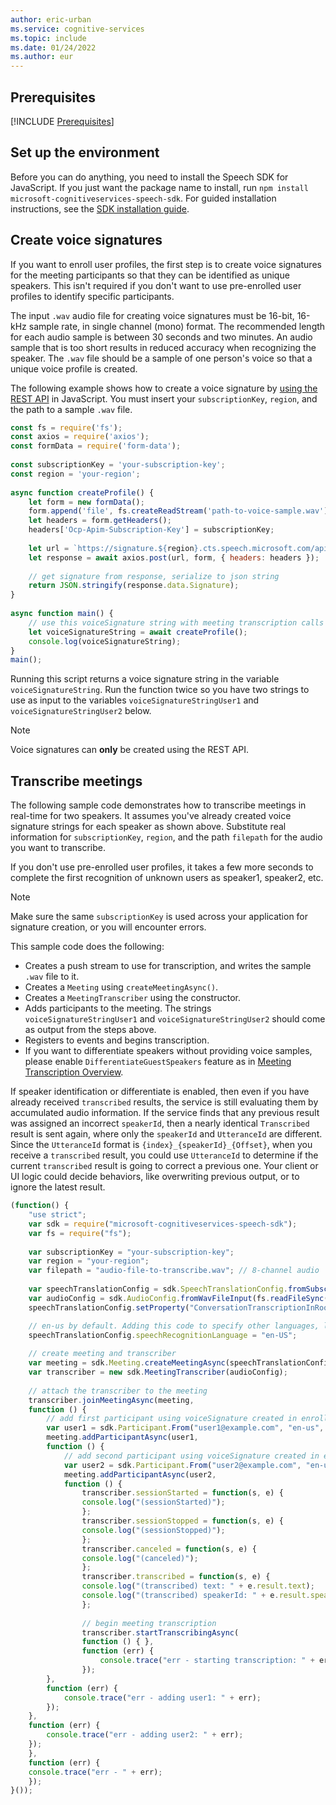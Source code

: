 ```yaml
---
author: eric-urban
ms.service: cognitive-services
ms.topic: include
ms.date: 01/24/2022
ms.author: eur
---
```


## Prerequisites

[!INCLUDE [Prerequisites](../../common/azure-prerequisites.md)]

## Set up the environment

Before you can do anything, you need to install the Speech SDK for JavaScript. If you just want the package name to install, run `npm install microsoft-cognitiveservices-speech-sdk`. For guided installation instructions, see the [SDK installation guide](../../../quickstarts/setup-platform.md?pivots=programming-language-javascript).

## Create voice signatures

If you want to enroll user profiles, the first step is to create voice signatures for the meeting participants so that they can be identified as unique speakers. This isn't required if you don't want to use pre-enrolled user profiles to identify specific participants.

The input `.wav` audio file for creating voice signatures must be 16-bit, 16-kHz sample rate, in single channel (mono) format. The recommended length for each audio sample is between 30 seconds and two minutes. An audio sample that is too short results in reduced accuracy when recognizing the speaker. The `.wav` file should be a sample of one person's voice so that a unique voice profile is created.

The following example shows how to create a voice signature by [using the REST API](https://aka.ms/cts/signaturegenservice) in JavaScript. You must insert your `subscriptionKey`, `region`, and the path to a sample `.wav` file.

```javascript
const fs = require('fs');
const axios = require('axios');
const formData = require('form-data');
 
const subscriptionKey = 'your-subscription-key';
const region = 'your-region';
 
async function createProfile() {
    let form = new formData();
    form.append('file', fs.createReadStream('path-to-voice-sample.wav'));
    let headers = form.getHeaders();
    headers['Ocp-Apim-Subscription-Key'] = subscriptionKey;
 
    let url = `https://signature.${region}.cts.speech.microsoft.com/api/v1/Signature/GenerateVoiceSignatureFromFormData`;
    let response = await axios.post(url, form, { headers: headers });
    
    // get signature from response, serialize to json string
    return JSON.stringify(response.data.Signature);
}
 
async function main() {
    // use this voiceSignature string with meeting transcription calls below
    let voiceSignatureString = await createProfile();
    console.log(voiceSignatureString);
}
main();
```

Running this script returns a voice signature string in the variable `voiceSignatureString`. Run the function twice so you have two strings to use as input to the variables `voiceSignatureStringUser1` and `voiceSignatureStringUser2` below.

> [!NOTE]
> Voice signatures can **only** be created using the REST API.

## Transcribe meetings

The following sample code demonstrates how to transcribe meetings in real-time for two speakers. It assumes you've already created voice signature strings for each speaker as shown above. Substitute real information for `subscriptionKey`, `region`, and the path `filepath` for the audio you want to transcribe.

If you don't use pre-enrolled user profiles, it takes a few more seconds to complete the first recognition of unknown users as speaker1, speaker2, etc.

> [!NOTE]
> Make sure the same `subscriptionKey` is used across your application for signature creation, or you will encounter errors. 

This sample code does the following:

* Creates a push stream to use for transcription, and writes the sample `.wav` file to it.
* Creates a `Meeting` using `createMeetingAsync()`.
* Creates a `MeetingTranscriber` using the constructor.
* Adds participants to the meeting. The strings `voiceSignatureStringUser1` and `voiceSignatureStringUser2` should come as output from the steps above.
* Registers to events and begins transcription.
* If you want to differentiate speakers without providing voice samples, please enable `DifferentiateGuestSpeakers` feature as in [Meeting Transcription Overview](../../../meeting-transcription.md). 

If speaker identification or differentiate is enabled, then even if you have already received `transcribed` results, the service is still evaluating them by accumulated audio information. If the service finds that any previous result was assigned an incorrect `speakerId`, then a nearly identical `Transcribed` result is sent again, where only the `speakerId` and `UtteranceId` are different. Since the `UtteranceId` format is `{index}_{speakerId}_{Offset}`, when you receive a `transcribed` result, you could use `UtteranceId` to determine if the current `transcribed` result is going to correct a previous one. Your client or UI logic could decide behaviors, like overwriting previous output, or to ignore the latest result.

```javascript
(function() {
    "use strict";
    var sdk = require("microsoft-cognitiveservices-speech-sdk");
    var fs = require("fs");
    
    var subscriptionKey = "your-subscription-key";
    var region = "your-region";
    var filepath = "audio-file-to-transcribe.wav"; // 8-channel audio
    
    var speechTranslationConfig = sdk.SpeechTranslationConfig.fromSubscription(subscriptionKey, region);
    var audioConfig = sdk.AudioConfig.fromWavFileInput(fs.readFileSync(filepath));
    speechTranslationConfig.setProperty("ConversationTranscriptionInRoomAndOnline", "true");

    // en-us by default. Adding this code to specify other languages, like zh-cn.
    speechTranslationConfig.speechRecognitionLanguage = "en-US";
    
    // create meeting and transcriber
    var meeting = sdk.Meeting.createMeetingAsync(speechTranslationConfig, "myMeeting");
    var transcriber = new sdk.MeetingTranscriber(audioConfig);
    
    // attach the transcriber to the meeting
    transcriber.joinMeetingAsync(meeting,
    function () {
        // add first participant using voiceSignature created in enrollment step
        var user1 = sdk.Participant.From("user1@example.com", "en-us", voiceSignatureStringUser1);
        meeting.addParticipantAsync(user1,
        function () {
            // add second participant using voiceSignature created in enrollment step
            var user2 = sdk.Participant.From("user2@example.com", "en-us", voiceSignatureStringUser2);
            meeting.addParticipantAsync(user2,
            function () {
                transcriber.sessionStarted = function(s, e) {
                console.log("(sessionStarted)");
                };
                transcriber.sessionStopped = function(s, e) {
                console.log("(sessionStopped)");
                };
                transcriber.canceled = function(s, e) {
                console.log("(canceled)");
                };
                transcriber.transcribed = function(s, e) {
                console.log("(transcribed) text: " + e.result.text);
                console.log("(transcribed) speakerId: " + e.result.speakerId);
                };
    
                // begin meeting transcription
                transcriber.startTranscribingAsync(
                function () { },
                function (err) {
                    console.trace("err - starting transcription: " + err);
                });
        },
        function (err) {
            console.trace("err - adding user1: " + err);
        });
    },
    function (err) {
        console.trace("err - adding user2: " + err);
    });
    },
    function (err) {
    console.trace("err - " + err);
    });
}()); 
```
